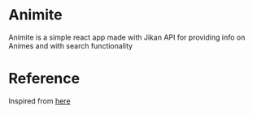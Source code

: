 # Animite
Animite is a simple react app made with Jikan API for providing info on Animes and with search functionality

# Reference
Inspired from [here](https://animaze.netlify.app/)
